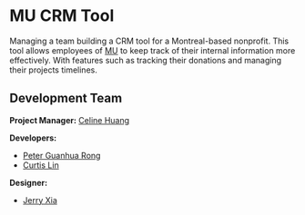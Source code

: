 # MU CRM Tool

Managing a team building a CRM tool for a Montreal-based nonprofit. This tool allows employees of [MU](https://mumtl.org/) to keep track of their internal information more effectively. With features such as tracking their donations and managing their projects timelines.

## Development Team

**Project Manager:** [Celine Huang](https://github.com/celinehuang)

**Developers:** 
* [Peter Guanhua Rong](https://github.com/peterghrong)
* [Curtis Lin](https://github.com/CurtisMIT)

**Designer:** 
* [Jerry Xia](https://github.com/jerryliangxia)